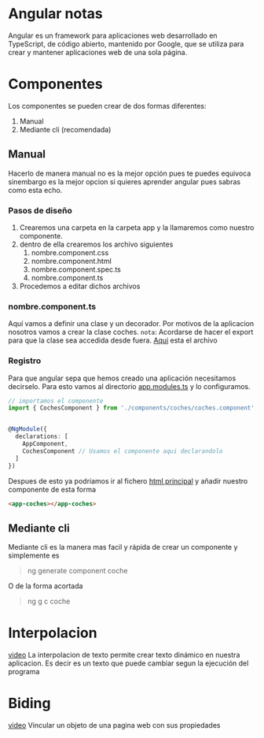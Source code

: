 # Angular notas
Angular es un framework para aplicaciones web desarrollado en TypeScript, de código abierto, mantenido por Google, que se utiliza para crear y mantener aplicaciones web de una sola página.

<!-- # Funcionalidad
Angular carga el [modulo](#modulos) principal que se llama  -->


# Componentes
Los componentes se pueden crear de dos formas diferentes:
1. Manual
2. Mediante cli (recomendada)
   
## Manual
Hacerlo de manera manual no es la mejor opción pues te puedes equivoca sinembargo es la mejor opcion si quieres aprender angular pues sabras como esta echo.

### Pasos de diseño
1. Crearemos una carpeta en la carpeta app y la llamaremos como nuestro componente.
2. dentro de ella crearemos los archivo siguientes
   1. nombre.component.css
   2. nombre.component.html
   3. nombre.component.spec.ts
   4. nombre.component.ts
3. Procedemos a editar dichos archivos
   
### nombre.component.ts
Aquí vamos a definir una clase y un decorador. Por motivos de la aplicacion nosotros vamos a crear la clase coches.
`nota`: Acordarse de hacer el export para que la clase sea accedida desde fuera.
[Aqui](angular/app/../src/app/components/coches/coches.component.ts) esta el archivo


### Registro
Para que angular sepa que hemos creado una aplicación necesitamos decirselo. Para esto vamos al directorio [app.modules.ts](angular/src/app/app.module.ts) y lo configuramos.

```typescript
// importamos el componente
import { CochesComponent } from './components/coches/coches.component';


@NgModule({
  declarations: [
    AppComponent,
    CochesComponent // Usamos el componente aqui declarandolo
  ]
})
```

Despues de esto ya podriamos ir al fichero [html principal](angular/src/app/app.component.html) y añadir nuestro componente de esta forma
```html
<app-coches></app-coches>
```

## Mediante cli
Mediante cli es la manera mas facil y rápida de crear un componente y simplemente es 
> ng generate component coche

O de la forma acortada

> ng g c coche

# Interpolacion
[video](https://www.youtube.com/watch?v=KfYyWNqJaVc&list=PLU8oAlHdN5BnNAe8zXnuBNzKID39DUwcO&index=7)
La interpolacion de texto permite crear texto dinámico en nuestra aplicacion. Es decir es un texto que puede cambiar segun la ejecución del programa

# Biding
[video](https://www.youtube.com/watch?v=ILO7-5Hnxt8&list=PLU8oAlHdN5BnNAe8zXnuBNzKID39DUwcO&index=9)
Vincular un objeto de una pagina web con sus propiedades

